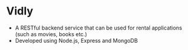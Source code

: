 # Vidly
- A RESTful backend service that can be used for rental applications (such as movies, books etc.)
- Developed using Node.js, Express and MongoDB
